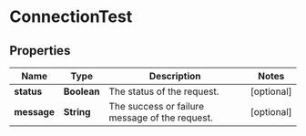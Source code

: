 # ConnectionTest

## Properties
| Name        | Type        | Description                                    | Notes      |
|-------------|-------------|------------------------------------------------|------------|
| **status**  | **Boolean** | The status of the request.                     | [optional] |
| **message** | **String**  | The success or failure message of the request. | [optional] |
